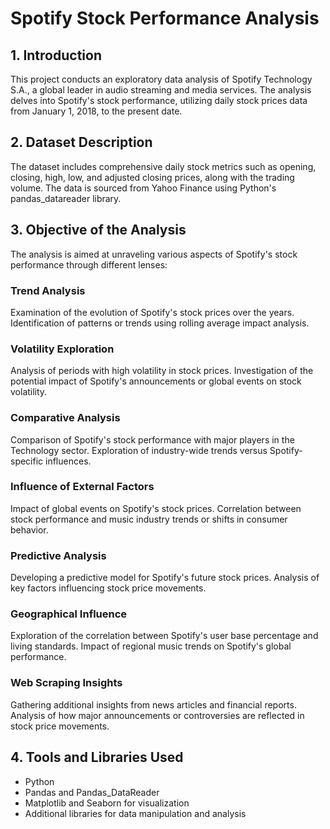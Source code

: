 # Spotify Stock Performance Analysis
## 1. Introduction
This project conducts an exploratory data analysis of Spotify Technology 
S.A., a global leader in audio streaming and media services. The analysis 
delves into Spotify's stock performance, utilizing daily stock prices data 
from January 1, 2018, to the present date.

## 2. Dataset Description
The dataset includes comprehensive daily stock metrics such as opening, 
closing, high, low, and adjusted closing prices, along with the trading 
volume. The data is sourced from Yahoo Finance using Python's 
pandas_datareader library.

## 3. Objective of the Analysis
The analysis is aimed at unraveling various aspects of Spotify's stock 
performance through different lenses:

### Trend Analysis
Examination of the evolution of Spotify's stock prices over the years.
Identification of patterns or trends using rolling average impact 
analysis.
### Volatility Exploration
Analysis of periods with high volatility in stock prices.
Investigation of the potential impact of Spotify's announcements or global 
events on stock volatility.
### Comparative Analysis
Comparison of Spotify's stock performance with major players in the 
Technology sector.
Exploration of industry-wide trends versus Spotify-specific influences.
### Influence of External Factors
Impact of global events on Spotify's stock prices.
Correlation between stock performance and music industry trends or shifts 
in consumer behavior.
### Predictive Analysis
Developing a predictive model for Spotify's future stock prices.
Analysis of key factors influencing stock price movements.
### Geographical Influence
Exploration of the correlation between Spotify's user base percentage and 
living standards.
Impact of regional music trends on Spotify's global performance.
### Web Scraping Insights
Gathering additional insights from news articles and financial reports.
Analysis of how major announcements or controversies are reflected in 
stock price movements.
## 4. Tools and Libraries Used
- Python
- Pandas and Pandas_DataReader
- Matplotlib and Seaborn for visualization
- Additional libraries for data manipulation and analysis

